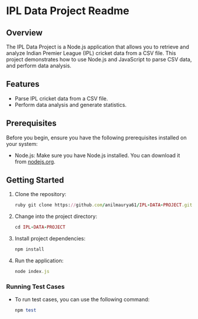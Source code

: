 # IPL Data Project Readme

## Overview

The IPL Data Project is a Node.js application that allows you to retrieve and analyze Indian Premier League (IPL) cricket data from a CSV file. This project demonstrates how to use Node.js and JavaScript to parse CSV data, and perform data analysis. 

## Features

- Parse IPL cricket data from a CSV file.
- Perform data analysis and generate statistics.

## Prerequisites

Before you begin, ensure you have the following prerequisites installed on your system:

- Node.js: Make sure you have Node.js installed. You can download it from [nodejs.org](https://nodejs.org/).

## Getting Started

1. Clone the repository:

   ```ruby
   ruby git clone https://github.com/anilmaurya61/IPL-DATA-PROJECT.git
   ```
   
3. Change into the project directory:
   ```ruby
   cd IPL-DATA-PROJECT
   ```
4. Install project dependencies:
   ```ruby
   npm install
   ```
5. Run the application:
    ```ruby
    node index.js
    ```
### Running Test Cases
- To run test cases, you can use the following command:
	```ruby 
	npm test
